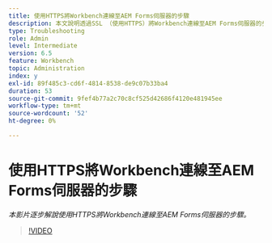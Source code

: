 ```yaml
---
title: 使用HTTPS將Workbench連線至AEM Forms伺服器的步驟
description: 本文說明透過SSL （使用HTTPS）將Workbench連線至AEM Forms伺服器的步驟
type: Troubleshooting
role: Admin
level: Intermediate
version: 6.5
feature: Workbench
topic: Administration
index: y
exl-id: 89f485c3-cd6f-4814-8538-de9c07b33ba4
duration: 53
source-git-commit: 9fef4b77a2c70c8cf525d42686f4120e481945ee
workflow-type: tm+mt
source-wordcount: '52'
ht-degree: 0%

---
```


# 使用HTTPS將Workbench連線至AEM Forms伺服器的步驟

*本影片逐步解說使用HTTPS將Workbench連線至AEM Forms伺服器的步驟。*

>[!VIDEO](https://video.tv.adobe.com/v/335482?quality=12&learn=on)
